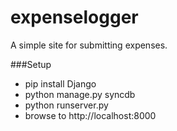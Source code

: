 expenselogger
===========

A simple site for submitting expenses.

###Setup

- pip install Django
- python manage.py syncdb
- python runserver.py
- browse to http://localhost:8000